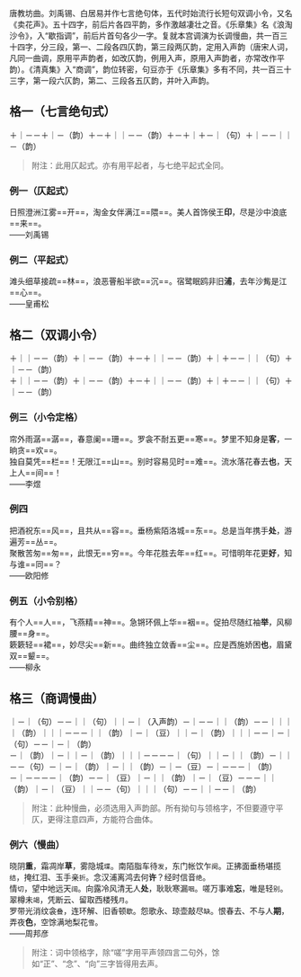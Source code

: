 唐教坊曲。刘禹锡、白居易并作七言绝句体，五代时始流行长短句双调小令，又名《卖花声》。五十四字，前后片各四平韵，多作激越凄壮之音。《乐章集》名《浪淘沙令》，入“歇指调”，前后片首句各少一字。复就本宫调演为长调慢曲，共一百三十四字，分三段，第一、二段各四仄韵，第三段两仄韵，定用入声韵（唐宋人词，凡同一曲调，原用平声韵者，如改仄韵，例用入声，原用入声韵者，亦常改作平韵）。《清真集》入“商调”，韵位转密，句豆亦于《乐章集》多有不同，共一百三十三字，第一段六仄韵，第二、三段各五仄韵，并叶入声韵。

## 格一（七言绝句式）

＋｜－－＋｜－（韵）＋－＋｜｜－－（韵）＋－＋｜＋－｜（句）＋｜－－｜｜－（韵）

> 附注：此用仄起式。亦有用平起者，与七绝平起式全同。

### 例一（仄起式）

日照澄洲江雾==开==，淘金女伴满江==隈==。美人首饰侯王**印**，尽是沙中浪底==来==。\
——刘禹锡

### 例二（平起式）

滩头细草接疏==林==，浪恶罾船半欲==沉==。宿鹭眠鸥非旧**浦**，去年沙觜是江==心==。\
——皇甫松

## 格二（双调小令）

＋｜｜－－（韵）＋｜－－（韵）＋－＋｜｜－－（韵）＋｜＋－－｜｜（句）＋｜－－（韵）\
＋｜｜－－（韵）＋｜－－（韵）＋－＋｜｜－－（韵）＋｜＋－－｜｜（句）＋｜－－（韵）

### 例三（小令定格）

帘外雨潺==潺==，春意阑==珊==。罗衾不耐五更==寒==。梦里不知身是**客**，一晌贪==欢==。\
独自莫凭==栏==！无限江==山==。别时容易见时==难==。流水落花春去**也**，天上人==间==！\
——李煜

### 例四

把酒祝东==风==，且共从==容==。垂杨紫陌洛城==东==。总是当年携手**处**，游遍芳==丛==。\
聚散苦匆==匆==，此恨无==穷==。今年花胜去年==红==。可惜明年花更**好**，知与谁==同==？\
——欧阳修

### 例五（小令别格）

有个人==人==，飞燕精==神==。急锵环佩上华==裀==。促拍尽随红袖**举**，风柳腰==身==。\
簌簌轻==裙==，妙尽尖==新==。曲终独立敛香==尘==。应是西施娇困**也**，眉黛双==颦==。\
——柳永

## 格三（商调慢曲）

｜－｜（句）－－｜｜（句）｜｜－｜（入声韵）－｜－－｜｜（韵）－－｜｜｜｜（韵）｜｜｜－－－｜｜（韵）｜－｜（豆）｜｜－｜（韵）｜｜｜－－｜－｜（句）－－｜－｜（韵）\
－｜（韵）｜－｜｜－｜（韵）｜｜｜－－－－｜（句）｜｜－｜｜（韵）－｜｜－－（句）－｜－｜（韵）｜－｜｜（韵）－｜－（豆）－｜－－－｜（韵）\
－｜－－－－｜（韵）－－｜（豆）｜－｜｜（韵）｜－｜（豆）－－－｜｜（韵）｜－｜（豆）｜｜－－（句）｜｜｜（句）－－｜｜－－｜（韵）

> 附注：此种慢曲，必须选用入声韵部。所有拗句与领格字，不但要遵守平仄，更得注意四声，方能符合曲体。

### 例六（慢曲）

晓阴**重**，霜凋岸**草**，雾隐城``堞``。南陌脂车待``发``，东门帐饮乍``阕``。正拂面垂杨堪揽``结``，掩红泪、玉手亲``折``。念汉浦离鸿去何**许**？经时信音``绝``。\
情``切``，望中地远天``阔``。向露冷风清无人**处**，耿耿寒漏``咽``。嗟万事难**忘**，唯是轻``别``。翠樽未``竭``，凭断云、留取西楼残``月``。\
罗带光消纹衾``叠``，连环解、旧香顿``歇``。怨歌永、琼壶敲尽``缺``。恨春去、不与人**期**，弄夜**色**，空馀满地梨花``雪``。\
——周邦彦

> 附注：词中领格字，除“嗟”字用平声领四言二句外，馀如“正”、“念”、“向”三字皆得用去声。
